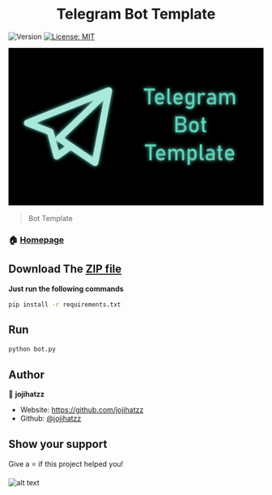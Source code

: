 <h1 align="center">Telegram Bot Template</h1>
<p>
  <img alt="Version" src="https://img.shields.io/badge/version-1.0-blue.svg?cacheSeconds=2592000" />
  <a href="https://github.com/jojihatzz/SchoolGradesSystemTerminalVer/blob/main/LICENSE" target="_blank">
    <img alt="License: MIT" src="https://img.shields.io/badge/License-MIT-yellow.svg" />
  </a>
</p>





![alt text](https://raw.githubusercontent.com/jojihatzz/Telegram-Bot-Template/main/bg.png)






> Bot Template

### 🏠 [Homepage](https://github.com/jojihatzz/Telegram-Bot-Template)

## Download The [ZIP file](https://github.com/jojihatzz/Telegram-Bot-Template/archive/refs/heads/main.zip)
**Just run the following commands**
```sh
pip install -r requirements.txt
```

## Run

```sh
python bot.py
```



## Author

👤 **jojihatzz**

* Website: https://github.com/jojihatzz
* Github: [@jojihatzz](https://github.com/jojihatzz)

## Show your support

Give a ⭐️ if this project helped you! 




![alt text](https://github.com/jojihatzz/SchoolGradesSystemTerminalVer/blob/main/yee.jpg?raw=true)